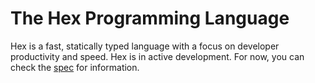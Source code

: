 # The Hex Programming Language

Hex is a fast, statically typed language with a focus on developer productivity and speed. Hex is in active development. For now, you can check the [spec](./SPEC.md) for information.
